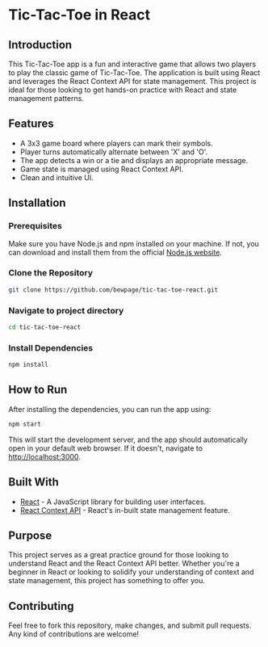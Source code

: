 # Tic-Tac-Toe in React

## Introduction

This Tic-Tac-Toe app is a fun and interactive game that allows two players to play the classic game of Tic-Tac-Toe. The
application is built using React and leverages the React Context API for state management. This project is ideal for
those looking to get hands-on practice with React and state management patterns.

## Features

- A 3x3 game board where players can mark their symbols.
- Player turns automatically alternate between 'X' and 'O'.
- The app detects a win or a tie and displays an appropriate message.
- Game state is managed using React Context API.
- Clean and intuitive UI.

## Installation

### Prerequisites

Make sure you have Node.js and npm installed on your machine. If not, you can download and install them from the
official [Node.js website](https://nodejs.org/).

### Clone the Repository

```bash
git clone https://github.com/bewpage/tic-tac-toe-react.git
```

### Navigate to project directory

```bash
cd tic-tac-toe-react
```

### Install Dependencies

```bash
npm install
```

## How to Run

After installing the dependencies, you can run the app using:

```bash
npm start
```

This will start the development server, and the app should automatically open in your default web browser. If it
doesn't, navigate to [http://localhost:3000](http://localhost:3000).

## Built With

- [React](https://reactjs.org/) - A JavaScript library for building user interfaces.
- [React Context API](https://reactjs.org/docs/context.html) - React's in-built state management feature.

## Purpose

This project serves as a great practice ground for those looking to understand React and the React Context API better.
Whether you're a beginner in React or looking to solidify your understanding of context and state management, this
project has something to offer you.

## Contributing

Feel free to fork this repository, make changes, and submit pull requests. Any kind of contributions are welcome!
